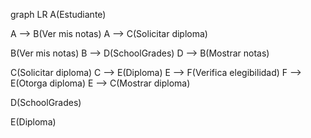 graph LR
A(Estudiante)

A --> B(Ver mis notas)
A --> C(Solicitar diploma)

B(Ver mis notas)
B --> D(SchoolGrades)
D --> B(Mostrar notas)

C(Solicitar diploma)
C --> E(Diploma)
E --> F(Verifica elegibilidad)
F --> E(Otorga diploma)
E --> C(Mostrar diploma)

D(SchoolGrades)

E(Diploma)


